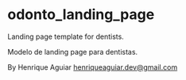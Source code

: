 # odonto_landing_page
Landing page template for dentists.

Modelo de landing page para dentistas.

By Henrique Aguiar
henriqueaguiar.dev@gmail.com
